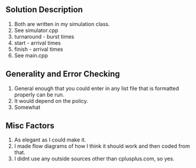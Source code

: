 ## Solution Description
1. Both are written in my simulation class.
2. See simulator.cpp
3. turnaround - burst times
4. start - arrival times
5. finish - arrival times
6. See main.cpp
## Generality and Error Checking
1. General enough that you could enter in any list file that is formatted properly can be run.
2. It would depend on the policy.
3. Somewhat
## Misc Factors
1. As elegant as I could make it.
2. I made flow diagrams of how I think it should work and then coded from that.
3. I didnt use any outside sources other than cplusplus.com, so yes.
